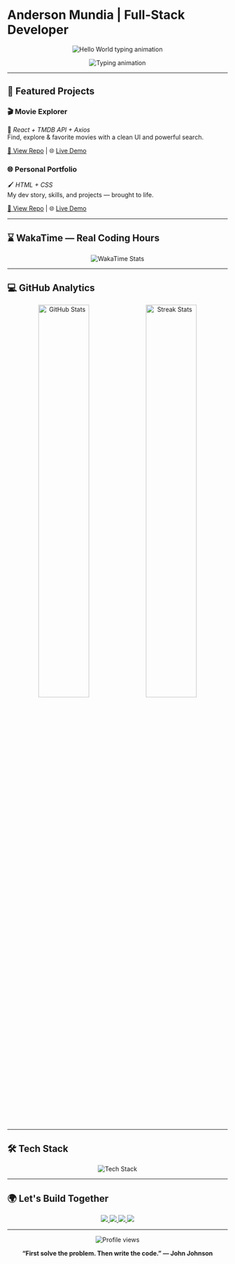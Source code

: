 # Anderson Mundia | Full-Stack Developer

<p align="center">
  <img src="https://readme-typing-svg.demolab.com?font=Fira+Code&weight=600&size=26&pause=1500&color=58A6FF&center=true&vCenter=true&width=500&height=60&lines=Hello+World!;I+have+a+dream..." alt="Hello World typing animation" />
</p>

<p align="center">
  <img src="https://readme-typing-svg.demolab.com?font=Fira+Code&weight=500&pause=1000&color=58A6FF&center=true&vCenter=true&width=1000&lines=Full-Stack+Engineer+%7C+React%2C+Node%2C+MongoDB;Scaling+ideas+into+impactful+products.;Clean+code+.+Fast+shipping+.+Continuous+learning." alt="Typing animation" />
</p>

---

## 🚀 Featured Projects

### 🎬 Movie Explorer  
🔧 *React + TMDB API + Axios*  
Find, explore & favorite movies with a clean UI and powerful search.

[🔗 View Repo](https://github.com/Mundia1/movie-search-app) | 🌐 [Live Demo](#)

### 🌐 Personal Portfolio  
🖌️ *HTML + CSS*  
My dev story, skills, and projects — brought to life.

[🔗 View Repo](https://github.com/Mundia1/my-personal-portfolio) | 🌐 [Live Demo](#)

---

## ⌛ WakaTime — Real Coding Hours

<p align="center">
  <img src="https://github-readme-stats.vercel.app/api/wakatime?username=Mundia1&theme=radical&hide_border=true&layout=compact&langs_count=5&custom_title=Weekly+Development+Breakdown" alt="WakaTime Stats" />
</p>

---

## 💻 GitHub Analytics

<p align="center">
  <img src="https://github-readme-stats.vercel.app/api?username=Mundia1&show_icons=true&theme=radical&count_private=true&hide_border=true&show_owner=true&include_all_commits=true&custom_title=My+GitHub+Stats" alt="GitHub Stats" width="48%" />
  <img src="https://github-readme-streak-stats.herokuapp.com?user=Mundia1&theme=radical&hide_border=true&date_format=M%20j%5B%2C%20Y%5D" alt="Streak Stats" width="48%" />
</p>

---

## 🛠️ Tech Stack

<p align="center">
  <img src="https://skillicons.dev/icons?i=react,nodejs,typescript,nextjs,tailwind,mongodb,postgres,aws,git,figma&theme=dark&perline=5" alt="Tech Stack" />
</p>

---

## 🌍 Let's Build Together

<p align="center">
  <a href="https://www.linkedin.com/in/anderson-waithaka">
    <img src="https://img.shields.io/badge/-LinkedIn-0077B5?style=for-the-badge&logo=linkedin&logoColor=white" />
  </a>
  <a href="mailto:your@email.com">
    <img src="https://img.shields.io/badge/-Email-D14836?style=for-the-badge&logo=gmail&logoColor=white" />
  </a>
  <a href="https://github.com/Mundia1">
    <img src="https://img.shields.io/badge/-GitHub-181717?style=for-the-badge&logo=github&logoColor=white" />
  </a>
  <a href="https://twitter.com/yourhandle">
    <img src="https://img.shields.io/badge/-Twitter-1DA1F2?style=for-the-badge&logo=twitter&logoColor=white" />
  </a>
</p>

---

<p align="center">
  <img src="https://komarev.com/ghpvc/?username=Mundia1&label=Profile+Views&color=58A6FF&style=flat" alt="Profile views" />
</p>

<p align="center"><strong>“First solve the problem. Then write the code.” — John Johnson</strong></p>
